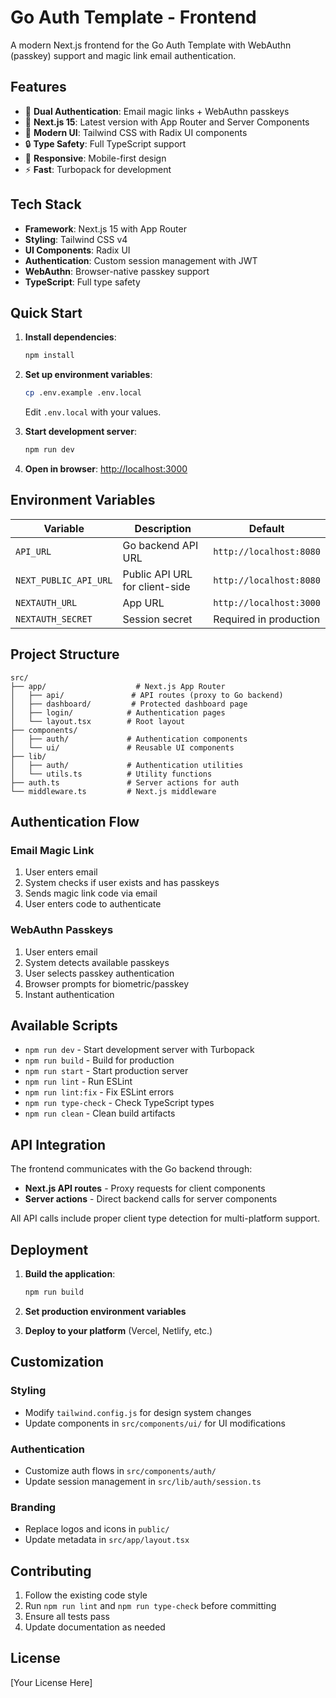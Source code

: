 # Go Auth Template - Frontend

A modern Next.js frontend for the Go Auth Template with WebAuthn (passkey) support and magic link email authentication.

## Features

- 🔐 **Dual Authentication**: Email magic links + WebAuthn passkeys
- 🚀 **Next.js 15**: Latest version with App Router and Server Components
- 🎨 **Modern UI**: Tailwind CSS with Radix UI components
- 🔒 **Type Safety**: Full TypeScript support
- 📱 **Responsive**: Mobile-first design
- ⚡ **Fast**: Turbopack for development

## Tech Stack

- **Framework**: Next.js 15 with App Router
- **Styling**: Tailwind CSS v4
- **UI Components**: Radix UI
- **Authentication**: Custom session management with JWT
- **WebAuthn**: Browser-native passkey support
- **TypeScript**: Full type safety

## Quick Start

1. **Install dependencies**:
   ```bash
   npm install
   ```

2. **Set up environment variables**:
   ```bash
   cp .env.example .env.local
   ```
   Edit `.env.local` with your values.

3. **Start development server**:
   ```bash
   npm run dev
   ```

4. **Open in browser**: [http://localhost:3000](http://localhost:3000)

## Environment Variables

| Variable | Description | Default |
|----------|-------------|---------|
| `API_URL` | Go backend API URL | `http://localhost:8080` |
| `NEXT_PUBLIC_API_URL` | Public API URL for client-side | `http://localhost:8080` |
| `NEXTAUTH_URL` | App URL | `http://localhost:3000` |
| `NEXTAUTH_SECRET` | Session secret | Required in production |

## Project Structure

```
src/
├── app/                    # Next.js App Router
│   ├── api/               # API routes (proxy to Go backend)
│   ├── dashboard/         # Protected dashboard page
│   ├── login/            # Authentication pages
│   └── layout.tsx        # Root layout
├── components/
│   ├── auth/             # Authentication components
│   └── ui/               # Reusable UI components
├── lib/
│   ├── auth/             # Authentication utilities
│   └── utils.ts          # Utility functions
├── auth.ts               # Server actions for auth
└── middleware.ts         # Next.js middleware
```

## Authentication Flow

### Email Magic Link
1. User enters email
2. System checks if user exists and has passkeys
3. Sends magic link code via email
4. User enters code to authenticate

### WebAuthn Passkeys
1. User enters email  
2. System detects available passkeys
3. User selects passkey authentication
4. Browser prompts for biometric/passkey
5. Instant authentication

## Available Scripts

- `npm run dev` - Start development server with Turbopack
- `npm run build` - Build for production
- `npm run start` - Start production server
- `npm run lint` - Run ESLint
- `npm run lint:fix` - Fix ESLint errors
- `npm run type-check` - Check TypeScript types
- `npm run clean` - Clean build artifacts

## API Integration

The frontend communicates with the Go backend through:
- **Next.js API routes** - Proxy requests for client components
- **Server actions** - Direct backend calls for server components

All API calls include proper client type detection for multi-platform support.

## Deployment

1. **Build the application**:
   ```bash
   npm run build
   ```

2. **Set production environment variables**

3. **Deploy to your platform** (Vercel, Netlify, etc.)

## Customization

### Styling
- Modify `tailwind.config.js` for design system changes
- Update components in `src/components/ui/` for UI modifications

### Authentication
- Customize auth flows in `src/components/auth/`
- Update session management in `src/lib/auth/session.ts`

### Branding
- Replace logos and icons in `public/`
- Update metadata in `src/app/layout.tsx`

## Contributing

1. Follow the existing code style
2. Run `npm run lint` and `npm run type-check` before committing
3. Ensure all tests pass
4. Update documentation as needed

## License

[Your License Here]